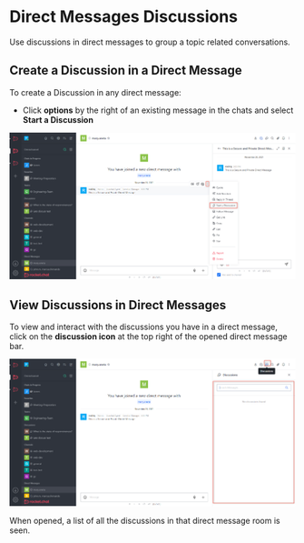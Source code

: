 # Direct Messages Discussions

Use discussions in direct messages to group a topic related conversations.

## Create a Discussion in a Direct Message

To create a Discussion in any direct message:

* Click **options** by the right of an existing message in the chats and select **Start a Discussion**

![](<../../../../../.gitbook/assets/image (664) (1) (1) (1) (1) (1).png>)

## View Discussions in Direct Messages

To view and interact with the discussions you have in a direct message, click on the **discussion icon** at the top right of the opened direct message bar.

![](<../../../../../.gitbook/assets/image (684) (1) (1) (1).png>)

When opened, a list of all the discussions in that direct message room is seen.
